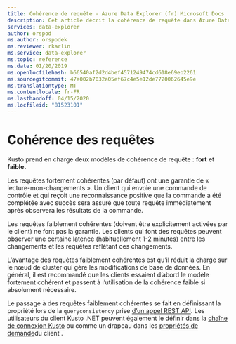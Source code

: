 ```yaml
---
title: Cohérence de requête - Azure Data Explorer (fr) Microsoft Docs
description: Cet article décrit la cohérence de requête dans Azure Data Explorer.
services: data-explorer
author: orspod
ms.author: orspodek
ms.reviewer: rkarlin
ms.service: data-explorer
ms.topic: reference
ms.date: 01/20/2019
ms.openlocfilehash: b66540af2d2d4bef4571249474cd618e69eb2261
ms.sourcegitcommit: 47a002b7032a05ef67c4e5e12de7720062645e9e
ms.translationtype: MT
ms.contentlocale: fr-FR
ms.lasthandoff: 04/15/2020
ms.locfileid: "81523101"
---
```

# <a name="query-consistency"></a>Cohérence des requêtes

Kusto prend en charge deux modèles de cohérence de requête : **fort** et **faible.**

Les requêtes fortement cohérentes (par défaut) ont une garantie de « lecture-mon-changements ». Un client qui envoie une commande de contrôle et qui reçoit une reconnaissance positive que la commande a été complétée avec succès sera assuré que toute requête immédiatement après observera les résultats de la commande.

Les requêtes faiblement cohérentes (doivent être explicitement activées par le client) ne font pas la garantie. Les clients qui font des requêtes peuvent observer une certaine latence (habituellement 1-2 minutes) entre les changements et les requêtes reflétant ces changements.

L’avantage des requêtes faiblement cohérentes est qu’il réduit la charge sur le nœud de cluster qui gère les modifications de base de données. En général, il est recommandé que les clients essaient d’abord le modèle fortement cohérent et passent à l’utilisation de la cohérence faible si absolument nécessaire.

Le passage à des requêtes faiblement cohérentes se fait en définissant la propriété lors de la `queryconsistency` prise [d’un appel REST API](../api/rest/request.md). Les utilisateurs du client Kusto .NET peuvent également le définir dans la [chaîne de connexion Kusto](../api/connection-strings/kusto.md) ou comme un drapeau dans les [propriétés de demande](../api/netfx/request-properties.md)du client .